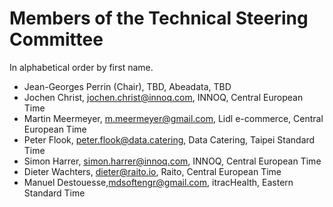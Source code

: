 # Members of the Technical Steering Committee

In alphabetical order by first name.

- Jean-Georges Perrin (Chair), TBD, Abeadata, TBD
- Jochen Christ, jochen.christ@innoq.com, INNOQ, Central European Time
- Martin Meermeyer, m.meermeyer@gmail.com, Lidl e-commerce, Central European Time
- Peter Flook, peter.flook@data.catering, Data Catering, Taipei Standard Time
- Simon Harrer, simon.harrer@innoq.com, INNOQ, Central European Time
- Dieter Wachters, dieter@raito.io, Raito, Central European Time
- Manuel Destouesse,mdsoftengr@gmail.com, itracHealth, Eastern Standard Time

